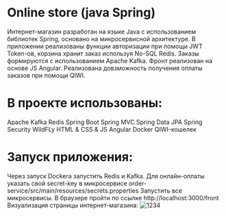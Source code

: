 # Online store (java Spring)

Интернет-магазин разработан на языке Java с использованием библиотек Spring, основано на микросервисной архитектуре.
В приложении реализованы функции авторизации при помощи JWT Token-ов, корзина хранит заказ используя No-SQL Redis.
Заказы формируются с использованием Apache Kafka. 
Фронт реализован на основе JS Angular. 
Реализована довзможность получения оплаты заказов при помощи QIWI.

# В проекте использованы:
Apache Kafka
Redis
Spring Boot
Spring MVC
Spring Data JPA
Spring Security
WildFLy
HTML & CSS & JS Angular
Docker
QIWI-кошелек

# Запуск приложения:
Через запуск Dockerа запустить Redis и Kafka.
Для онлайн-оплаты указать свой secret-key в микросервисе order-service/src/main/resources/secrets.properties
Запустить все микросервисы.
В браузере пройти по ссылке http://localhost:3000/front
Визуализация страницы интернет-магазина: ![1234](https://user-images.githubusercontent.com/77875474/193206368-56fc14c4-4a4e-4852-a87f-421e18931f13.jpg)
